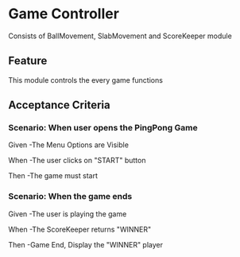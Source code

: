 
# Game Controller

Consists of BallMovement, SlabMovement and ScoreKeeper module

## Feature

This module controls the every game functions

## Acceptance Criteria

### Scenario: When user opens the PingPong Game

  Given -The Menu Options are Visible

  When -The user clicks on "START" button

  Then -The game must start

### Scenario: When the game ends

  Given -The user is playing the game

  When -The ScoreKeeper returns "WINNER"

  Then -Game End, Display the "WINNER" player
  
